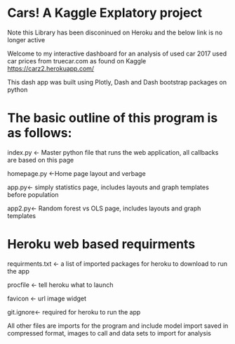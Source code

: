 # Cars! A Kaggle Explatory project
Note this Library has been disconinued on Heroku and the below link is no longer active

Welcome to my interactive dashboard for an analysis of used car 2017 used car prices from truecar.com as found on Kaggle
https://carz2.herokuapp.com/

This dash app was built using Plotly, Dash and Dash bootstrap packages on python

# The basic outline of this program is as follows:

index.py <- Master python file that runs the web application, all callbacks are based on this page 

homepage.py <-Home page layout and verbage

app.py<- simply statistics page, includes layouts and graph templates before population

app2.py<- Random forest vs OLS page, includes layouts and graph templates

# Heroku web based requirments
requirments.txt <- a list of imported packages for heroku to download to run the app

procfile <- tell heroku what to launch

favicon <- url image widget 

git.ignore<- required for heroku to run the app

All other files are imports for the program and include model import saved in compressed format, images to call and data sets to import for analysis 
